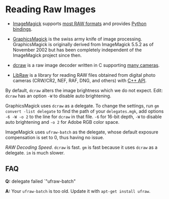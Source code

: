 Reading Raw Images
==================

-   [ImageMagick](http://www.imagemagick.org/) supports [most RAW formats](http://www.imagemagick.org/script/formats.php#supported) and provides [Python bindings](http://www.imagemagick.org/script/api.php#python).

-   [GraphicsMagick](http://www.graphicsmagick.org/) is the swiss army knife of image processing. GraphicsMagick is originally derived from ImageMagick 5.5.2 as of November 2002 but has been completely independent of the ImageMagick project since then.

-   [dcraw](http://www.cybercom.net/~dcoffin/dcraw/) is a raw image decoder written in C supporting [many cameras](http://www.cybercom.net/~dcoffin/dcraw/#cameras).

-   [LibRaw](http://www.libraw.org/) is a library for reading RAW files obtained from digital photo cameras (CRW/CR2, NEF, RAF, DNG, and others) with [C++ API](http://www.libraw.org/docs/API-overview-eng.html).

By default, `dcraw` alters the image brightness which we do not expect. Edit: `dcraw` has an option `-W` to disable auto brightening.

GraphicsMagick uses `dcraw` as a delegate. To change the settings, run `gm convert -list delegate` to find the path of your `delegates.mgk`, add options `-6 -W -o 2` to the line for `dcraw` in that file. `-6` for 16-bit depth, `-W` to disable auto brightening and `-o 2` for Adobe RGB color space.

ImageMagick uses `ufraw-batch` as the delegate, whose default exposure compensation is set to 0, thus having no issue.

*RAW Decoding Speed*.
`dcraw` is fast. `gm` is fast because it uses `dcraw` as a delegate. `im` is much slower.

FAQ
---

**Q:** delegate failed \`"ufraw-batch"

**A:** Your `ufraw-batch` is too old. Update it with `apt-get install ufraw`.
